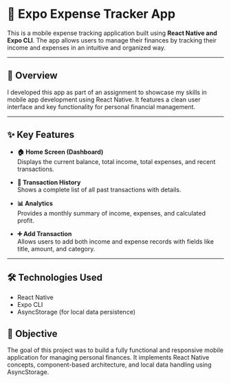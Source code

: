 # 📱 Expo Expense Tracker App

This is a mobile expense tracking application built using **React Native and Expo CLI**. The app allows users to manage their finances by tracking their income and expenses in an intuitive and organized way.

---

## 🚀 Overview

I developed this app as part of an assignment to showcase my skills in mobile app development using React Native. It features a clean user interface and key functionality for personal financial management.

---

## ✨ Key Features

- **🏠 Home Screen (Dashboard)**  
  Displays the current balance, total income, total expenses, and recent transactions.

- **📜 Transaction History**  
  Shows a complete list of all past transactions with details.

- **📊 Analytics**  
  Provides a monthly summary of income, expenses, and calculated profit.

- **➕ Add Transaction**  
  Allows users to add both income and expense records with fields like title, amount, and category.

---

## 🛠️ Technologies Used

- React Native  
- Expo CLI  
- AsyncStorage (for local data persistence)


## 🎯 Objective

The goal of this project was to build a fully functional and responsive mobile application for managing personal finances. It implements React Native concepts, component-based architecture, and local data handling using AsyncStorage.



